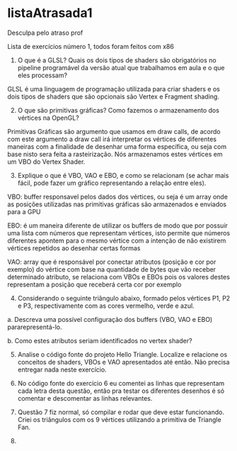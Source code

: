 # listaAtrasada1
Desculpa pelo atraso prof

Lista de exercícios número 1, todos foram feitos com x86

1) O que é a GLSL? Quais os dois tipos de shaders são obrigatórios no pipeline programável
da versão atual que trabalhamos em aula e o que eles processam? 

GLSL é uma linguagem de programação utilizada para criar shaders e os dois tipos de shaders que são opcionais são Vertex e Fragment shading.

2) O que são primitivas gráficas? Como fazemos o armazenamento dos vértices na OpenGL?

Primitivas Gráficas são argumento que usamos em draw calls, de acordo com este argumento a draw call irá interpretar os vértices de diferentes maneiras com a finalidade de desenhar uma forma específica, ou seja com base nisto sera feita a rasteirização. Nós armazenamos estes vértices em um VBO do Vertex Shader.

3) Explique o que é VBO, VAO e EBO, e como se relacionam (se achar mais fácil, pode fazer um gráfico representando a relação entre eles). 

VBO: buffer responsavel pelos dados dos vértices, ou seja é um array onde as posições utilizadas nas primitivas gráficas são armazenados e enviados para a GPU

EBO: é um maneira diferente de utilizar os buffers de modo que por possuir uma lista com números que representam vértices, isto permite que números diferentes apontem para o mesmo vértice com a intenção de não existirem vértices repetidos ao desenhar certas formas

VAO: array que é responsável por conectar atributos (posição e cor por exemplo) do vértice com base na quantidade de bytes que vão receber determinado atributo, se relaciona com VBOs e EBOs pois os valores destes representam a posição que receberá certa cor por exemplo

4) Considerando o seguinte triângulo abaixo, formado pelos vértices P1, P2 e P3,
respectivamente com as cores vermelho, verde e azul.

a. Descreva uma possível configuração dos buffers (VBO, VAO e EBO) pararepresentá-lo.

b. Como estes atributos seriam identificados no vertex shader?
        
5) Analise o código fonte do projeto Hello Triangle. Localize e relacione os conceitos de
shaders, VBOs e VAO apresentados até então. Não precisa entregar nada neste exercício.

6) No código fonte do exercício 6 eu comentei as linhas que representam cada letra desta questão, então pra testar os diferentes desenhos é só comentar e descomentar as linhas relevantes. 

7) Questão 7 fiz normal, só compilar e rodar que deve estar funcionando. Criei os triângulos com os 9 vértices utilizando a primitiva de Triangle Fan.


8) 
